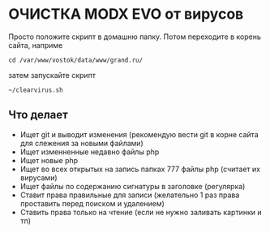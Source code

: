 # ОЧИСТКА MODX EVO от вирусов

Просто положите скрипт в домашню папку. 
Потом переходите в корень сайта, наприме

`сd /var/www/vostok/data/www/grand.ru/`

затем запускайте скрипт

`~/clearvirus.sh`

## Что делает

* Ищет git и выводит изменения (рекомендую вести git в корне сайта для слежения за новыми файлами)
* Ищет изменненные недавно файлы php
* Ищет новые php
* Ищет во всех открытых на запись папках 777 файлы php (считает их вирусами)
* Ищет файлы по содержанию сигнатуры в заголовке (регулярка)
* Ставит права правильные для записи (желательно 1 раз права проставить перед поиском и удалением)
* Ставить права только на чтение (если не нужно заливать картинки и тп)
